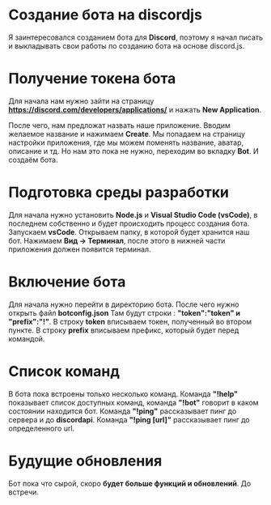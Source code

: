 # Создание бота на discordjs
Я заинтересовался созданием бота для **Discord**, поэтому я начал писать и выкладывать свои работы по созданию бота на основе discord.js.
# Получение токена бота

Для начала нам нужно зайти на страницу **https://discord.com/developers/applications/** и нажать **New Application**.

После чего, нам предложат назвать наше приложение. Вводим желаемое название и нажимаем **Create**. Мы попадаем на страницу настройки приложения, где мы можем поменять название, аватар, описание и тд. Но нам это пока не нужно, переходим во вкладку **Bot**. И создаём бота.
# Подготовка среды разработки
Для начала нужно установить **Node.js** и **Visual Studio Code (vsCode)**, в последнем собственно и будет происходить процесс создания бота. Запускаем **vsCode**. Открываем папку, в которой будет хранится наш бот. Нажимаем **Вид -> Терминал**, после этого в нижней части приложения должен появится терминал.
# Включение бота
Для начала нужно перейти в директорию бота. После чего нужно открыть файл **botconfig.json**
Там будут строки : **"token":"token" и "prefix":"!"**. В строку **token** вписываем токен, полученный во втором пункте. В строку **prefix** вписываем префикс, который будет перед командой.
# Список команд
В бота пока встроены только несколько команд. Команда **"!help"** показывает список доступных команд, команда **"!bot"** говорит в каком состоянии находится бот. Команда **"!ping"** рассказывает пинг до сервера и до **discordapi**. Команда **"!ping [url]"** рассказывает пинг до определенного url.
# Будущие обновления
Бот пока что сырой, скоро **будет больше функций и обновлений**. До встречи.
